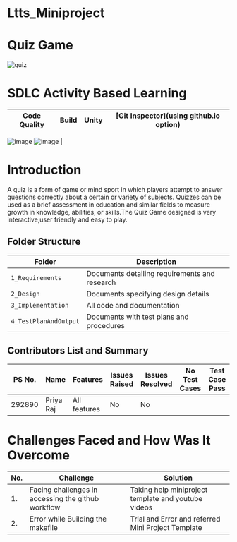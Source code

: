 # Ltts_Miniproject
# Quiz Game
![quiz](https://user-images.githubusercontent.com/86407156/125194159-bfac8800-e26d-11eb-8306-78cab8f04a12.jpg)
# SDLC Activity Based Learning
Code Quality | Build | Unity | [Git Inspector](using github.io option)
------|----------|-------|--------------
![image](https://user-images.githubusercontent.com/86407156/125193343-8ffb8100-e269-11eb-9dfb-0e96dd52b390.png) 
![image](https://user-images.githubusercontent.com/86407156/125193624-fcc34b00-e26a-11eb-9d90-65e6ac3b2245.png) |

# Introduction
A quiz is a form of game or mind sport in which players attempt to answer questions correctly about a certain or variety of subjects. Quizzes can be used as a brief assessment in education and similar fields to measure growth in knowledge, abilities, or skills.The Quiz Game designed is very interactive,user friendly and easy to play.
 
## Folder Structure
|Folder               | Description
|---------------------|------------------------------------------
|`1_Requirements`     | Documents detailing requirements and research
|`2_Design`           | Documents specifying design details
|`3_Implementation`   | All code and documentation
|`4_TestPlanAndOutput`| Documents with test plans and procedures


## Contributors List and Summary

PS No. |  Name      |    Features    | Issues Raised  |Issues Resolved|No Test Cases|Test Case Pass
-------|----------- |----------------|----------------|---------------|-------------|--------------
292890 | Priya Raj  | All features   | No             | No            |             |  

# Challenges Faced and How Was It Overcome
No.        |  Challenge                                                    |  Solution                                          |
-------- | ----------------------------------------------------------  | ------------------------------------------------------ |
 1.      |  Facing challenges in accessing the github workflow         | Taking help miniproject template and youtube videos   | 
 2.      |  Error while Building the makefile                          | Trial and Error and referred Mini Project Template    |
